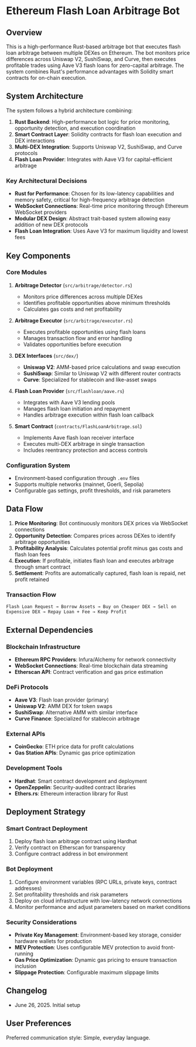 # Ethereum Flash Loan Arbitrage Bot

## Overview

This is a high-performance Rust-based arbitrage bot that executes flash loan arbitrage between multiple DEXes on Ethereum. The bot monitors price differences across Uniswap V2, SushiSwap, and Curve, then executes profitable trades using Aave V3 flash loans for zero-capital arbitrage. The system combines Rust's performance advantages with Solidity smart contracts for on-chain execution.

## System Architecture

The system follows a hybrid architecture combining:

1. **Rust Backend**: High-performance bot logic for price monitoring, opportunity detection, and execution coordination
2. **Smart Contract Layer**: Solidity contracts for flash loan execution and DEX interactions
3. **Multi-DEX Integration**: Supports Uniswap V2, SushiSwap, and Curve protocols
4. **Flash Loan Provider**: Integrates with Aave V3 for capital-efficient arbitrage

### Key Architectural Decisions

- **Rust for Performance**: Chosen for its low-latency capabilities and memory safety, critical for high-frequency arbitrage detection
- **WebSocket Connections**: Real-time price monitoring through Ethereum WebSocket providers
- **Modular DEX Design**: Abstract trait-based system allowing easy addition of new DEX protocols
- **Flash Loan Integration**: Uses Aave V3 for maximum liquidity and lowest fees

## Key Components

### Core Modules

1. **Arbitrage Detector** (`src/arbitrage/detector.rs`)
   - Monitors price differences across multiple DEXes
   - Identifies profitable opportunities above minimum thresholds
   - Calculates gas costs and net profitability

2. **Arbitrage Executor** (`src/arbitrage/executor.rs`)
   - Executes profitable opportunities using flash loans
   - Manages transaction flow and error handling
   - Validates opportunities before execution

3. **DEX Interfaces** (`src/dex/`)
   - **Uniswap V2**: AMM-based price calculations and swap execution
   - **SushiSwap**: Similar to Uniswap V2 with different router contracts
   - **Curve**: Specialized for stablecoin and like-asset swaps

4. **Flash Loan Provider** (`src/flashloan/aave.rs`)
   - Integrates with Aave V3 lending pools
   - Manages flash loan initiation and repayment
   - Handles arbitrage execution within flash loan callback

5. **Smart Contract** (`contracts/FlashLoanArbitrage.sol`)
   - Implements Aave flash loan receiver interface
   - Executes multi-DEX arbitrage in single transaction
   - Includes reentrancy protection and access controls

### Configuration System

- Environment-based configuration through `.env` files
- Supports multiple networks (mainnet, Goerli, Sepolia)
- Configurable gas settings, profit thresholds, and risk parameters

## Data Flow

1. **Price Monitoring**: Bot continuously monitors DEX prices via WebSocket connections
2. **Opportunity Detection**: Compares prices across DEXes to identify arbitrage opportunities
3. **Profitability Analysis**: Calculates potential profit minus gas costs and flash loan fees
4. **Execution**: If profitable, initiates flash loan and executes arbitrage through smart contract
5. **Settlement**: Profits are automatically captured, flash loan is repaid, net profit retained

### Transaction Flow

```
Flash Loan Request → Borrow Assets → Buy on Cheaper DEX → Sell on Expensive DEX → Repay Loan + Fee → Keep Profit
```

## External Dependencies

### Blockchain Infrastructure
- **Ethereum RPC Providers**: Infura/Alchemy for network connectivity
- **WebSocket Connections**: Real-time blockchain data streaming
- **Etherscan API**: Contract verification and gas price estimation

### DeFi Protocols
- **Aave V3**: Flash loan provider (primary)
- **Uniswap V2**: AMM DEX for token swaps
- **SushiSwap**: Alternative AMM with similar interface
- **Curve Finance**: Specialized for stablecoin arbitrage

### External APIs
- **CoinGecko**: ETH price data for profit calculations
- **Gas Station APIs**: Dynamic gas price optimization

### Development Tools
- **Hardhat**: Smart contract development and deployment
- **OpenZeppelin**: Security-audited contract libraries
- **Ethers.rs**: Ethereum interaction library for Rust

## Deployment Strategy

### Smart Contract Deployment
1. Deploy flash loan arbitrage contract using Hardhat
2. Verify contract on Etherscan for transparency
3. Configure contract address in bot environment

### Bot Deployment
1. Configure environment variables (RPC URLs, private keys, contract addresses)
2. Set profitability thresholds and risk parameters
3. Deploy on cloud infrastructure with low-latency network connections
4. Monitor performance and adjust parameters based on market conditions

### Security Considerations
- **Private Key Management**: Environment-based key storage, consider hardware wallets for production
- **MEV Protection**: Uses configurable MEV protection to avoid front-running
- **Gas Price Optimization**: Dynamic gas pricing to ensure transaction inclusion
- **Slippage Protection**: Configurable maximum slippage limits

## Changelog
- June 26, 2025. Initial setup

## User Preferences

Preferred communication style: Simple, everyday language.
